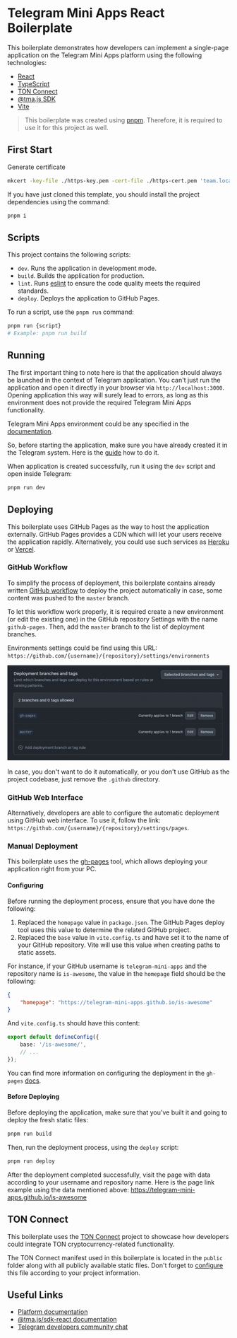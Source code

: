 # Telegram Mini Apps React Boilerplate

This boilerplate demonstrates how developers can implement a single-page application on the Telegram
Mini Apps platform using the following technologies:

- [React](https://react.dev/)
- [TypeScript](https://www.typescriptlang.org/)
- [TON Connect](https://docs.ton.org/develop/dapps/ton-connect/overview)
- [@tma.js SDK](https://docs.telegram-mini-apps.com/packages/tma-js-sdk)
- [Vite](https://vitejs.dev/)

> This boilerplate was created using [pnpm](https://pnpm.io/). Therefore, it is required to use
> it for this project as well.

## First Start

Generate certificate

```bash
mkcert -key-file ./https-key.pem -cert-file ./https-cert.pem 'team.local'
```

If you have just cloned this template, you should install the project dependencies using the
command:

```Bash
pnpm i
```

## Scripts

This project contains the following scripts:

- `dev`. Runs the application in development mode.
- `build`. Builds the application for production.
- `lint`. Runs [eslint](https://eslint.org/) to ensure the code quality meets the required
  standards.
- `deploy`. Deploys the application to GitHub Pages.

To run a script, use the `pnpm run` command:

```Bash
pnpm run {script}
# Example: pnpm run build
```

## Running

The first important thing to note here is that the application should always be launched in the
context of Telegram application. You can't just run the application and open it directly in your 
browser via `http://localhost:3000`. Opening application this way will surely lead to errors, as long
as this environment does not provide the required Telegram Mini Apps functionality.

Telegram Mini Apps environment could be any specified
in the [documentation](https://docs.telegram-mini-apps.com/platform/about#supported-applications).

So, before starting the application, make sure you have already created it in the Telegram
system. Here is the [guide](https://docs.telegram-mini-apps.com/platform/creating-new-app) how to do it.

When application is created successfully, run it using the `dev` script and open inside Telegram:

```Bash
pnpm run dev
```

## Deploying

This boilerplate uses GitHub Pages as the way to host the application externally. GitHub Pages provides a CDN
which will let your users receive the application rapidly. Alternatively, you could use such services
as [Heroku](https://www.heroku.com/) or [Vercel](https://vercel.com).

### GitHub Workflow

To simplify the process of deployment, this boilerplate contains already
written [GitHub workflow](.github/workflows/github-pages-deploy.yml) to deploy the project automatically in case, some
content was pushed to the `master` branch.

To let this workflow work properly, it is required create a new environment (or edit the existing one) in the GitHub
repository Settings with the name `github-pages`. Then, add the `master` branch to the list of deployment branches.

Environments settings could be find using this URL: `https://github.com/{username}/{repository}/settings/environments`

![img.png](.github/deployment-branches.png)

In case, you don't want to do it automatically, or you don't use GitHub as the project codebase, just remove the
`.github` directory.

### GitHub Web Interface

Alternatively, developers are able to configure the automatic deployment using GitHub web interface. To use it,
follow the link: `https://github.com/{username}/{repository}/settings/pages`.

### Manual Deployment

This boilerplate uses the [gh-pages](https://www.npmjs.com/package/gh-pages) tool, which allows deploying your 
application right from your PC. 

#### Configuring

Before running the deployment process, ensure that you have done the following:

1. Replaced the `homepage` value in `package.json`. The GitHub Pages deploy tool uses this value to
   determine the related GitHub project.
2. Replaced the `base` value in `vite.config.ts` and have set it to the name of your GitHub
   repository. Vite will use this value when creating paths to static assets.

For instance, if your GitHub username is `telegram-mini-apps` and the repository name
is `is-awesome`, the value in the `homepage` field should be the following:

```json
{
    "homepage": "https://telegram-mini-apps.github.io/is-awesome"
}
```

And `vite.config.ts` should have this content:

```ts
export default defineConfig({
    base: '/is-awesome/',
    // ...
});
```

You can find more information on configuring the deployment in the `gh-pages`
[docs](https://github.com/tschaub/gh-pages?tab=readme-ov-file#github-pages-project-sites).

#### Before Deploying

Before deploying the application, make sure that you've built it and going to deploy the fresh
static files:

```bash
pnpm run build
```

Then, run the deployment process, using the `deploy` script:

```Bash
pnpm run deploy
```

After the deployment completed successfully, visit the page with data according to your
username and repository name. Here is the page link example using the data mentioned above:
https://telegram-mini-apps.github.io/is-awesome

## TON Connect

This boilerplate uses the [TON Connect](https://docs.ton.org/develop/dapps/ton-connect/overview)
project to showcase how developers could integrate TON cryptocurrency-related functionality.

The TON Connect manifest used in this boilerplate is located in the `public` folder along with all
publicly available static files. Don't forget
to [configure](https://docs.ton.org/develop/dapps/ton-connect/manifest) this file according to your
project information.

## Useful Links

- [Platform documentation](https://docs.telegram-mini-apps.com/)
- [@tma.js/sdk-react documentation](https://docs.telegram-mini-apps.com/packages/tma-js-sdk-react)
- [Telegram developers community chat](https://t.me/devs)
